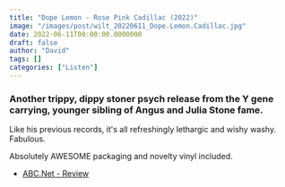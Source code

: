 ```yaml
---
title: "Dope Lemon - Rose Pink Cadillac (2022)"
image: "/images/post/wilt_20220611_Dope.Lemon.Cadillac.jpg"
date: 2022-06-11T00:00:00.0000000
draft: false
author: "David"
tags: []
categories: ["Listen"]
---
```

### Another trippy, dippy stoner psych release from the Y gene carrying, younger sibling of Angus and Julia Stone fame.

 Like his previous records, it's all refreshingly lethargic and wishy washy. Fabulous.

 Absolutely AWESOME packaging and novelty vinyl included.

-  [ABC.Net - Review](https://www.abc.net.au/triplej/news/musicnews/dope-lemon-rose-pink-cadillac-feature-album-review/13703270)